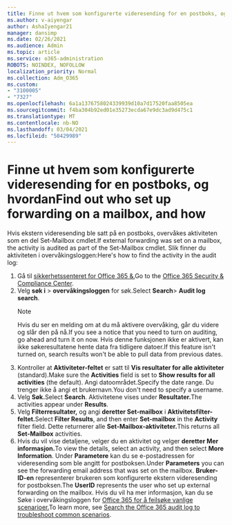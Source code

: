 ```yaml
---
title: Finne ut hvem som konfigurerte videresending for en postboks, og hvordan
ms.author: v-aiyengar
author: AshaIyengar21
manager: dansimp
ms.date: 02/26/2021
ms.audience: Admin
ms.topic: article
ms.service: o365-administration
ROBOTS: NOINDEX, NOFOLLOW
localization_priority: Normal
ms.collection: Adm_O365
ms.custom:
- "3100005"
- "7327"
ms.openlocfilehash: 6a1a1376758024339939d10a7d17520faa8505ea
ms.sourcegitcommit: f4ba304b92ed01e35273ecda67e9dc3ad9d475c1
ms.translationtype: MT
ms.contentlocale: nb-NO
ms.lasthandoff: 03/04/2021
ms.locfileid: "50429989"
---
```

# <a name="find-out-who-set-up-forwarding-on-a-mailbox-and-how"></a><span data-ttu-id="0ced1-102">Finne ut hvem som konfigurerte videresending for en postboks, og hvordan</span><span class="sxs-lookup"><span data-stu-id="0ced1-102">Find out who set up forwarding on a mailbox, and how</span></span>

<span data-ttu-id="0ced1-103">Hvis ekstern videresending ble satt på en postboks, overvåkes aktiviteten som en del Set-Mailbox cmdlet.</span><span class="sxs-lookup"><span data-stu-id="0ced1-103">If external forwarding was set on a mailbox, the activity is audited as part of the Set-Mailbox cmdlet.</span></span> <span data-ttu-id="0ced1-104">Slik finner du aktiviteten i overvåkingsloggen:</span><span class="sxs-lookup"><span data-stu-id="0ced1-104">Here's how to find the activity in the audit log:</span></span>

1. <span data-ttu-id="0ced1-105">Gå til [sikkerhetssenteret for Office 365 &.](https://go.microsoft.com/fwlink/p/?linkid=2077143)</span><span class="sxs-lookup"><span data-stu-id="0ced1-105">Go to the [Office 365 Security & Compliance Center](https://go.microsoft.com/fwlink/p/?linkid=2077143).</span></span>
1. <span data-ttu-id="0ced1-106">Velg **søk i** >  **overvåkingsloggen** for søk.</span><span class="sxs-lookup"><span data-stu-id="0ced1-106">Select **Search**> **Audit log search**.</span></span>
    > [!NOTE]
    > <span data-ttu-id="0ced1-107">Hvis du ser en melding om at du må aktivere overvåking, går du videre og slår den på nå.</span><span class="sxs-lookup"><span data-stu-id="0ced1-107">If you see a notice that you need to turn on auditing, go ahead and turn it on now.</span></span> <span data-ttu-id="0ced1-108">Hvis denne funksjonen ikke er aktivert, kan ikke søkeresultatene hente data fra tidligere datoer.</span><span class="sxs-lookup"><span data-stu-id="0ced1-108">If this feature isn't turned on, search results won't be able to pull data from previous dates.</span></span>
1. <span data-ttu-id="0ced1-109">Kontroller at **Aktiviteter-feltet** er satt til **Vis resultater for alle aktiviteter** (standard).</span><span class="sxs-lookup"><span data-stu-id="0ced1-109">Make sure the **Activities** field is set to **Show results for all activities** (the default).</span></span> <span data-ttu-id="0ced1-110">Angi datoområdet.</span><span class="sxs-lookup"><span data-stu-id="0ced1-110">Specify the date range.</span></span> <span data-ttu-id="0ced1-111">Du trenger ikke å angi et brukernavn.</span><span class="sxs-lookup"><span data-stu-id="0ced1-111">You don't need to specify a username.</span></span>
1. <span data-ttu-id="0ced1-112">Velg **Søk.**</span><span class="sxs-lookup"><span data-stu-id="0ced1-112">Select **Search**.</span></span> <span data-ttu-id="0ced1-113">Aktivitetene vises under **Resultater.**</span><span class="sxs-lookup"><span data-stu-id="0ced1-113">The activities appear under **Results**.</span></span>
1. <span data-ttu-id="0ced1-114">Velg **Filterresultater,** og angi **deretter Set-mailbox** i **Aktivitetsfilter-feltet.**</span><span class="sxs-lookup"><span data-stu-id="0ced1-114">Select **Filter Results**, and then enter **Set-mailbox** in the **Activity** filter field.</span></span> <span data-ttu-id="0ced1-115">Dette returnerer alle **Set-Mailbox-aktiviteter.**</span><span class="sxs-lookup"><span data-stu-id="0ced1-115">This returns all **Set-Mailbox** activities.</span></span>
1. <span data-ttu-id="0ced1-116">Hvis du vil vise detaljene, velger du en aktivitet og velger **deretter Mer informasjon.**</span><span class="sxs-lookup"><span data-stu-id="0ced1-116">To view the details, select an activity, and then select **More Information**.</span></span> <span data-ttu-id="0ced1-117">Under **Parametere** kan du se e-postadressen for videresending som ble angitt for postboksen.</span><span class="sxs-lookup"><span data-stu-id="0ced1-117">Under **Parameters** you can see the forwarding email address that was set on the mailbox.</span></span> <span data-ttu-id="0ced1-118">**Bruker-ID-en** representerer brukeren som konfigurerte ekstern videresending for postboksen.</span><span class="sxs-lookup"><span data-stu-id="0ced1-118">The **UserID** represents the user who set up external forwarding on the mailbox.</span></span>
<span data-ttu-id="0ced1-119">Hvis du vil ha mer informasjon, kan du se Søke i overvåkingsloggen for [Office 365 for å feilsøke vanlige scenarioer.](https://go.microsoft.com/fwlink/?linkid=2103944)</span><span class="sxs-lookup"><span data-stu-id="0ced1-119">To learn more, see [Search the Office 365 audit log to troubleshoot common scenarios](https://go.microsoft.com/fwlink/?linkid=2103944).</span></span>